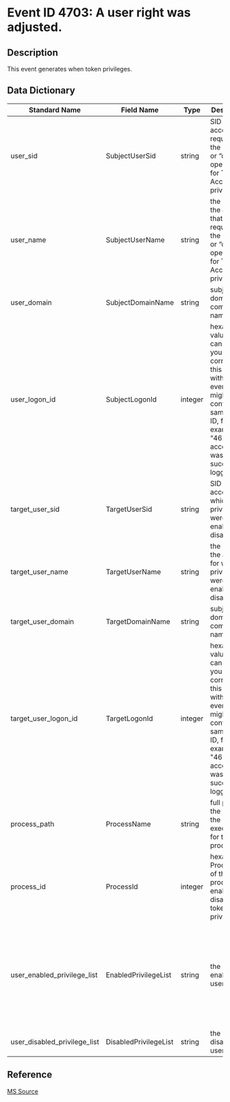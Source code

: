# Event ID 4703: A user right was adjusted.

## Description

This event generates when token privileges.

## Data Dictionary

|Standard Name|Field Name|Type|Description|Sample Value|
|---|---|---|---|---|
|user_sid|SubjectUserSid|string|SID of account that requested the “enable” or “disable” operation for Target Account privileges. |S-1-5-18|
|user_name|SubjectUserName|string|the name of the account that requested the “enable” or “disable” operation for Target Account privileges.|WIN-GG82ULGC9GO$|
|user_domain|SubjectDomainName|string|subject's domain or computer name.|CONTOSO|
|user_logon_id|SubjectLogonId|integer|hexadecimal value that can help you correlate this event with recent events that might contain the same Logon ID, for example, “4624: An account was successfully logged on.”|0x3e7|
|target_user_sid|TargetUserSid|string|SID of account for which privileges were enabled or disabled. |S-1-5-18|
|target_user_name|TargetUserName|string|the name of the account for which privileges were enabled or disabled.|WIN-GG82ULGC9GO$|
|target_user_domain|TargetDomainName|string|subject’s domain or computer name.|CONTOSO|
|target_user_logon_id|TargetLogonId|integer|hexadecimal value that can help you correlate this event with recent events that might contain the same Logon ID, for example, "4624: An account was successfully logged on."|0x3e7|
|process_path|ProcessName|string|full path and the name of the executable for the process.|C:\\Windows\\System32\\svchost.exe|
|process_id|ProcessId|integer|hexadecimal Process ID of the process that enabled or disabled token privileges. |0x270|
|user_enabled_privilege_list|EnabledPrivilegeList|string|the list of enabled user rights.|SeAssignPrimaryTokenPrivilege SeIncreaseQuotaPrivilege SeSecurityPrivilege SeTakeOwnershipPrivilege SeLoadDriverPrivilege SeSystemtimePrivilege SeBackupPrivilege SeRestorePrivilege SeShutdownPrivilege SeSystemEnvironmentPrivilege SeUndockPrivilege SeManageVolumePrivilege|
|user_disabled_privilege_list|DisabledPrivilegeList|string|the list of disabled user rights|-|

## Reference

[MS Source](https://github.com/MicrosoftDocs/windows-itpro-docs/blob/public/windows/security/threat-protection/auditing/event-4703.md)